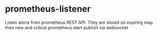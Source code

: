 # prometheus-listener
Listen alerts from prometheus REST API. They are stored on expiring map then new and critical prometheus alert publish via websocket